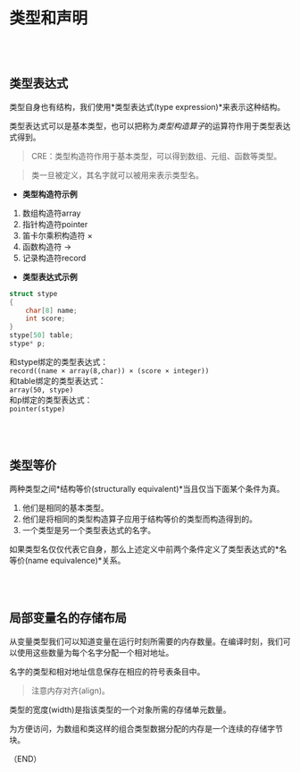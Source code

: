 # 类型和声明    

<br />
<br />

## **类型表达式**    

类型自身也有结构，我们使用*类型表达式(type expression)*来表示这种结构。    

类型表达式可以是基本类型，也可以把称为*类型构造算子*的运算符作用于类型表达式得到。    

> CRE：类型构造符作用于基本类型，可以得到数组、元组、函数等类型。    

> 类一旦被定义，其名字就可以被用来表示类型名。    

- **类型构造符示例**    

1. 数组构造符array
2. 指针构造符pointer    
3. 笛卡尔乘积构造符 ×    
4. 函数构造符 →    
5. 记录构造符record    

- **类型表达式示例**    

```C
struct stype
{
    char[8] name;
    int score;
}
stype[50] table;
stype* p;
```

和stype绑定的类型表达式：  
`record((name × array(8,char)) × (score × integer))`    
和table绑定的类型表达式：    
`array(50, stype)`    
和p绑定的类型表达式：    
`pointer(stype)`    



<br />
<br />

## **类型等价**    

两种类型之间*结构等价(structurally equivalent)*当且仅当下面某个条件为真。    
1. 他们是相同的基本类型。    
2. 他们是将相同的类型构造算子应用于结构等价的类型而构造得到的。    
3. 一个类型是另一个类型表达式的名字。    

如果类型名仅仅代表它自身，那么上述定义中前两个条件定义了类型表达式的*名等价(name equivalence)*关系。    

<br />
<br />

## **局部变量名的存储布局**      

从变量类型我们可以知道变量在运行时刻所需要的内存数量。在编译时刻，我们可以使用这些数量为每个名字分配一个相对地址。    

名字的类型和相对地址信息保存在相应的符号表条目中。    

> 注意内存对齐(align)。    

类型的宽度(width)是指该类型的一个对象所需的存储单元数量。    

为方便访问，为数组和类这样的组合类型数据分配的内存是一个连续的存储字节块。    



（END）    




